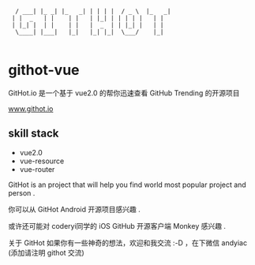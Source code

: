 
```   ____   ___   _____   _   _    ___    _____ 
  / ___| |_ _| |_   _| | | | |  / _ \  |_   _|
 | |  _   | |    | |   | |_| | | | | |   | |  
 | |_| |  | |    | |   |  _  | | |_| |   | |  
  \____| |___|   |_|   |_| |_|  \___/    |_|  
                                              
```



# githot-vue


GitHot.io 是一个基于 vue2.0 的帮你迅速查看 GitHub Trending 的开源项目 

www.githot.io

## skill stack

- vue2.0
- vue-resource
- vue-router

GitHot is an project that will help you find world most popular project and person . 

你可以从 GitHot Android 开源项目感兴趣 . 

或许还可能对 coderyi同学的 iOS GitHub 开源客户端 Monkey 感兴趣 .

关于 GitHot 如果你有一些神奇的想法，欢迎和我交流 :-D ，在下微信 andyiac (添加请注明 githot 交流) 
